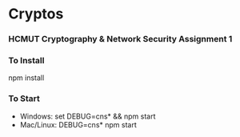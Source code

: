 # Cryptos
### HCMUT Cryptography & Network Security Assignment 1 ###
### To Install ###
npm install
### To Start ###
- Windows: set DEBUG=cns* && npm start
- Mac/Linux: DEBUG=cns* npm start
